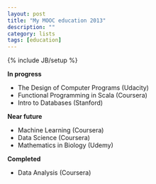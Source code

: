 ```yaml
---
layout: post
title: "My MOOC education 2013"
description: ""
category: lists
tags: [education]
---
```

{% include JB/setup %}

**In progress**

- The Design of Computer Programs (Udacity)
- Functional Programming in Scala (Coursera)
- Intro to Databases (Stanford)

**Near future**

- Machine Learning (Coursera)
- Data Science (Coursera)
- Mathematics in Biology (Udemy)

**Completed**

- Data Analysis (Coursera)